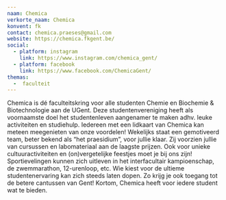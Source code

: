 ```yaml
---
naam: Chemica
verkorte_naam: Chemica
konvent: fk
contact: chemica.praeses@gmail.com
website: https://chemica.fkgent.be/
social:
  - platform: instagram
    link: https://www.instagram.com/chemica_gent/
  - platform: facebook
    link: https://www.facebook.com/ChemicaGent/
themas:
  -  faculteit
---
```


Chemica is dé faculteitskring voor alle studenten Chemie en Biochemie & Biotechnologie aan de UGent. Deze studentenvereniging heeft als voornaamste doel het studentenleven aangenamer te maken adhv. leuke activiteiten en studiehulp. Iedereen met een lidkaart van Chemica kan meteen meegenieten van onze voordelen!
Wekelijks staat een gemotiveerd team, beter bekend als “het praesidium”, voor jullie klaar. Zij voorzien jullie van cursussen en labomateriaal aan de laagste prijzen. Ook voor unieke cultuuractiviteiten en (on)vergetelijke feestjes moet je bij ons zijn! Sportievelingen kunnen zich uitleven in het interfacultair kampioenschap, de zwemmarathon, 12-urenloop, etc. Wie kiest voor de ultieme studentenervaring kan zich steeds laten dopen. Zo krijg je ook toegang tot de betere cantussen van Gent!
Kortom, Chemica heeft voor iedere student wat te bieden.
